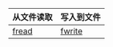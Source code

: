 
|从文件读取|写入到文件|
|-|-|
|[fread](https://zh.cppreference.com/w/c/io/fread "c/io/fread")|[fwrite](https://zh.cppreference.com/w/c/io/fwrite "c/io/fwrite")|

